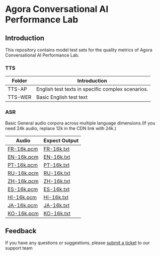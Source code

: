 # Agora Conversational AI Performance Lab

## Introduction

This repository contains model test sets for the quality metrics of Agora Conversational AI Performance Lab.

### TTS

| Folder  | Introduction                                      |
| ------- | ------------------------------------------------- |
| TTS-AP  | English test texts in specific complex scenarios. |
| TTS-WER | Basic English test text                           |

### ASR

Basic General audio corpora across multiple language dimensions.(If you need 24k audio, replace 12k in the CDN link with 24k.)

| Audio                                                                                                        | Expect Output                                                                                                |
| ------------------------------------------------------------------------------------------------------------ | ------------------------------------------------------------------------------------------------------------ |
| [FR-16k.pcm](https://demo-app-download.agora.io/convoai-benchmark/asr-wer-test-sample/general_2h_16k_fr.pcm) | [FR-16k.txt](https://demo-app-download.agora.io/convoai-benchmark/asr-wer-test-sample/general_2h_16k_fr.txt) |
| [EN-16k.pcm](https://demo-app-download.agora.io/convoai-benchmark/asr-wer-test-sample/general_2h_16k_en.pcm) | [EN-16k.txt](https://demo-app-download.agora.io/convoai-benchmark/asr-wer-test-sample/general_2h_16k_en.txt) |
| [PT-16k.pcm](https://demo-app-download.agora.io/convoai-benchmark/asr-wer-test-sample/general_2h_16k_pt.pcm) | [PT-16k.txt](https://demo-app-download.agora.io/convoai-benchmark/asr-wer-test-sample/general_2h_16k_pt.txt) |
| [RU-16k.pcm](https://demo-app-download.agora.io/convoai-benchmark/asr-wer-test-sample/general_2h_16k_ru.pcm) | [RU-16k.txt](https://demo-app-download.agora.io/convoai-benchmark/asr-wer-test-sample/general_2h_16k_ru.txt) |
| [ZH-16k.pcm](https://demo-app-download.agora.io/convoai-benchmark/asr-wer-test-sample/general_2h_16k_zh.pcm) | [ZH-16k.txt](https://demo-app-download.agora.io/convoai-benchmark/asr-wer-test-sample/general_2h_16k_zh.txt) |
| [ES-16k.pcm](https://demo-app-download.agora.io/convoai-benchmark/asr-wer-test-sample/general_2h_16k_es.pcm) | [ES-16k.txt](https://demo-app-download.agora.io/convoai-benchmark/asr-wer-test-sample/general_2h_16k_es.txt) |
| [HI-16k.pcm](https://demo-app-download.agora.io/convoai-benchmark/asr-wer-test-sample/general_2h_16k_hi.pcm) | [HI-16k.txt](https://demo-app-download.agora.io/convoai-benchmark/asr-wer-test-sample/general_2h_16k_hi.txt) |
| [JA-16k.pcm](https://demo-app-download.agora.io/convoai-benchmark/asr-wer-test-sample/general_2h_16k_ja.pcm) | [JA-16k.txt](https://demo-app-download.agora.io/convoai-benchmark/asr-wer-test-sample/general_2h_16k_ja.txt) |
| [KO-16k.pcm](https://demo-app-download.agora.io/convoai-benchmark/asr-wer-test-sample/general_2h_16k_ko.pcm) | [KO-16k.txt](https://demo-app-download.agora.io/convoai-benchmark/asr-wer-test-sample/general_2h_16k_ko.txt) |

## Feedback

If you have any questions or suggestions, please [submit a ticket](https://agora-ticket.agora.io/) to our support team

